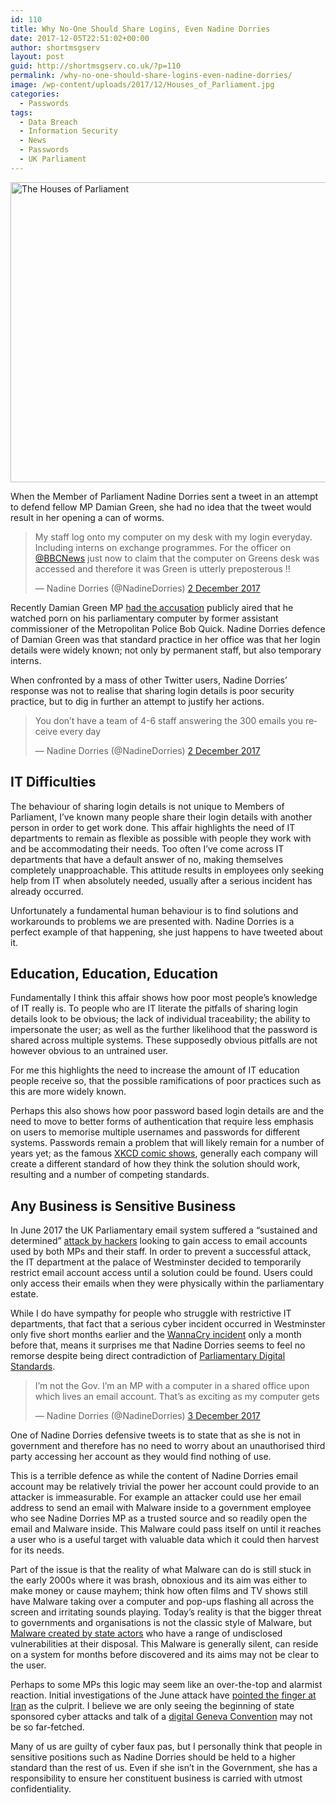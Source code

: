 ```yaml
---
id: 110
title: Why No-One Should Share Logins, Even Nadine Dorries
date: 2017-12-05T22:51:02+00:00
author: shortmsgserv
layout: post
guid: http://shortmsgserv.co.uk/?p=110
permalink: /why-no-one-should-share-logins-even-nadine-dorries/
image: /wp-content/uploads/2017/12/Houses_of_Parliament.jpg
categories:
  - Passwords
tags:
  - Data Breach
  - Information Security
  - News
  - Passwords
  - UK Parliament
---
```

<img class="wp-image-116 size-large aligncenter" src="https://i2.wp.com/shortmsgserv.co.uk/wp-content/uploads/2017/12/Houses_of_Parliament.jpg?resize=640%2C480" alt="The Houses of Parliament" width="640" height="480" srcset="https://i2.wp.com/shortmsgserv.co.uk/wp-content/uploads/2017/12/Houses_of_Parliament.jpg?resize=1024%2C768 1024w, https://i2.wp.com/shortmsgserv.co.uk/wp-content/uploads/2017/12/Houses_of_Parliament.jpg?resize=300%2C225 300w, https://i2.wp.com/shortmsgserv.co.uk/wp-content/uploads/2017/12/Houses_of_Parliament.jpg?resize=768%2C576 768w, https://i2.wp.com/shortmsgserv.co.uk/wp-content/uploads/2017/12/Houses_of_Parliament.jpg?w=1280 1280w, https://i2.wp.com/shortmsgserv.co.uk/wp-content/uploads/2017/12/Houses_of_Parliament.jpg?w=1920 1920w" sizes="(max-width: 640px) 100vw, 640px" data-recalc-dims="1" />

When the Member of Parliament Nadine Dorries sent a tweet in an attempt to defend fellow MP Damian Green, she had no idea that the tweet would result in her opening a can of worms.

<blockquote class="twitter-tweet" data-lang="en-gb">
  <p dir="ltr" lang="en">
    My staff log onto my computer on my desk with my login everyday. Including interns on exchange programmes. For the officer on <a href="https://twitter.com/BBCNews?ref_src=twsrc%5Etfw">@BBCNews</a> just now to claim that the computer on Greens desk was accessed and therefore it was Green is utterly preposterous !!
  </p>
  
  <p>
    — Nadine Dorries (@NadineDorries) <a href="https://twitter.com/NadineDorries/status/937019367572803590?ref_src=twsrc%5Etfw">2 December 2017</a>
  </p>
</blockquote>



Recently Damian Green MP <a href="https://www.theguardian.com/politics/2017/dec/01/damian-green-thousands-of-pornographic-images-on-computer-says-detective" target="_blank" rel="noopener">had the accusation</a> publicly aired that he watched porn on his parliamentary computer by former assistant commissioner of the Metropolitan Police Bob Quick. Nadine Dorries defence of Damian Green was that standard practice in her office was that her login details were widely known; not only by permanent staff, but also temporary interns.

When confronted by a mass of other Twitter users, Nadine Dorries’ response was not to realise that sharing login details is poor security practice, but to dig in further an attempt to justify her actions.

<blockquote class="twitter-tweet" data-lang="en-gb">
  <p dir="ltr" lang="en">
    You don’t have a team of 4-6 staff answering the 300 emails you receive every day
  </p>
  
  <p>
    — Nadine Dorries (@NadineDorries) <a href="https://twitter.com/NadineDorries/status/937035765283991552?ref_src=twsrc%5Etfw">2 December 2017</a>
  </p>
</blockquote>



## IT Difficulties

The behaviour of sharing login details is not unique to Members of Parliament, I’ve known many people share their login details with another person in order to get work done. This affair highlights the need of IT departments to remain as flexible as possible with people they work with and be accommodating their needs. Too often I’ve come across IT departments that have a default answer of no, making themselves completely unapproachable. This attitude results in employees only seeking help from IT when absolutely needed, usually after a serious incident has already occurred.

Unfortunately a fundamental human behaviour is to find solutions and workarounds to problems we are presented with. Nadine Dorries is a perfect example of that happening, she just happens to have tweeted about it.

## Education, Education, Education

Fundamentally I think this affair shows how poor most people’s knowledge of IT really is. To people who are IT literate the pitfalls of sharing login details look to be obvious; the lack of individual traceability; the ability to impersonate the user; as well as the further likelihood that the password is shared across multiple systems. These supposedly obvious pitfalls are not however obvious to an untrained user.

For me this highlights the need to increase the amount of IT education people receive so, that the possible ramifications of poor practices such as this are more widely known.

Perhaps this also shows how poor password based login details are and the need to move to better forms of authentication that require less emphasis on users to memorise multiple usernames and passwords for different systems. Passwords remain a problem that will likely remain for a number of years yet; as the famous <a href="https://xkcd.com/927/" target="_blank" rel="noopener">XKCD comic shows</a>, generally each company will create a different standard of how they think the solution should work, resulting and a number of competing standards.

## Any Business is Sensitive Business

In June 2017 the UK Parliamentary email system suffered a “sustained and determined” <a href="https://www.theguardian.com/politics/2017/jun/24/cyber-attack-parliament-email-access" target="_blank" rel="noopener">attack by hackers</a> looking to gain access to email accounts used by both MPs and their staff. In order to prevent a successful attack, the IT department at the palace of Westminster decided to temporarily restrict email account access until a solution could be found. Users could only access their emails when they were physically within the parliamentary estate.

While I do have sympathy for people who struggle with restrictive IT departments, that fact that a serious cyber incident occurred in Westminster only five short months earlier and the <a href="http://www.bbc.co.uk/news/technology-39901382" target="_blank" rel="noopener">WannaCry incident</a> only a month before that, means it surprises me that Nadine Dorries seems to feel no remorse despite being direct contradiction of <a href="https://twitter.com/ParliDigital/status/937735366513250306" target="_blank" rel="noopener">Parliamentary Digital Standards</a>.

<blockquote class="twitter-tweet" data-lang="en-gb">
  <p dir="ltr" lang="en">
    I’m not the Gov. I’m an MP with a computer in a shared office upon which lives an email account. That’s as exciting as my computer gets
  </p>
  
  <p>
    — Nadine Dorries (@NadineDorries) <a href="https://twitter.com/NadineDorries/status/937309779575427072?ref_src=twsrc%5Etfw">3 December 2017</a>
  </p>
</blockquote>



One of Nadine Dorries defensive tweets is to state that as she is not in government and therefore has no need to worry about an unauthorised third party accessing her account as they would find nothing of use.

This is a terrible defence as while the content of Nadine Dorries email account may be relatively trivial the power her account could provide to an attacker is immeasurable. For example an attacker could use her email address to send an email with Malware inside to a government employee who see Nadine Dorries MP as a trusted source and so readily open the email and Malware inside. This Malware could pass itself on until it reaches a user who is a useful target with valuable data which it could then harvest for its needs.

Part of the issue is that the reality of what Malware can do is still stuck in the early 2000s where it was brash, obnoxious and its aim was either to make money or cause mayhem; think how often films and TV shows still have Malware taking over a computer and pop-ups flashing all across the screen and irritating sounds playing. Today’s reality is that the bigger threat to governments and organisations is not the classic style of Malware, but <a href="https://en.wikipedia.org/wiki/Stuxnet" target="_blank" rel="noopener">Malware created by state actors</a> who have a range of undisclosed vulnerabilities at their disposal. This Malware is generally silent, can reside on a system for months before discovered and its aims may not be clear to the user.

Perhaps to some MPs this logic may seem like an over-the-top and alarmist reaction. Initial investigations of the June attack have <a href="https://www.theguardian.com/world/2017/oct/14/iran-to-blame-for-cyber-attack-on-mps-emails-british-intelligence" target="_blank" rel="noopener">pointed the finger at Iran</a> as the culprit. I believe we are only seeing the beginning of state sponsored cyber attacks and talk of a <a href="https://www.theregister.co.uk/2017/11/10/microsoft_president_calls_for_digital_geneva_convention/" target="_blank" rel="noopener">digital Geneva Convention</a> may not be so far-fetched.

Many of us are guilty of cyber faux pas, but I personally think that people in sensitive positions such as Nadine Dorries should be held to a higher standard than the rest of us. Even if she isn’t in the Government, she has a responsibility to ensure her constituent business is carried with utmost confidentiality.